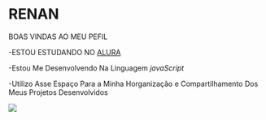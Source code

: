 # RENAN

BOAS VINDAS AO MEU PEFIL

 -ESTOU ESTUDANDO NO [ALURA](https://www.alura.com.br)
 
 -Estou Me Desenvolvendo Na Linguagem _javaScript_
 
 -Utilizo Asse Espaço Para a Minha Horganização e Compartilhamento Dos Meus Projetos Desenvolvidos

![](https://media1.tenor.com/m/6S7VUGUlnSgAAAAC/one-piece-luffy.gif)
